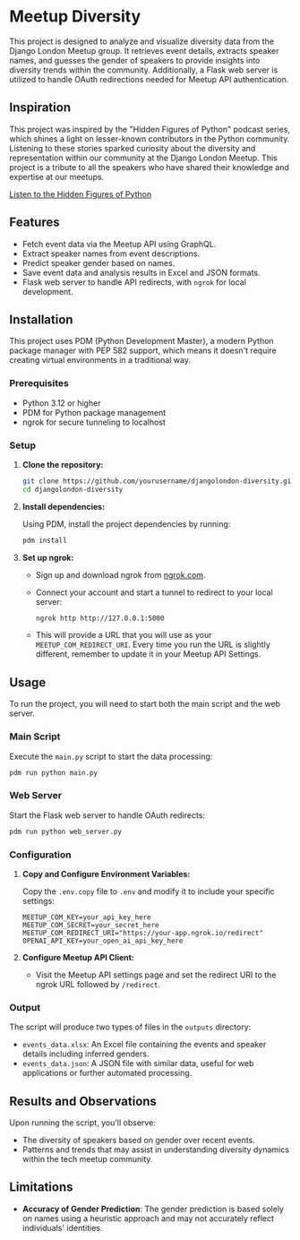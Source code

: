 # Meetup Diversity

This project is designed to analyze and visualize diversity data from the Django London Meetup group. It retrieves event details, extracts speaker names, and guesses the gender of speakers to provide insights into diversity trends within the community. Additionally, a Flask web server is utilized to handle OAuth redirections needed for Meetup API authentication.

## Inspiration

This project was inspired by the "Hidden Figures of Python" podcast series, which shines a light on lesser-known contributors in the Python community. Listening to these stories sparked curiosity about the diversity and representation within our community at the Django London Meetup. This project is a tribute to all the speakers who have shared their knowledge and expertise at our meetups.

[Listen to the Hidden Figures of Python](https://open.spotify.com/show/0paWD9BHs7QNNHsMFFUoIN)

## Features

- Fetch event data via the Meetup API using GraphQL.
- Extract speaker names from event descriptions.
- Predict speaker gender based on names.
- Save event data and analysis results in Excel and JSON formats.
- Flask web server to handle API redirects, with `ngrok` for local development.

## Installation

This project uses PDM (Python Development Master), a modern Python package manager with PEP 582 support, which means it doesn't require creating virtual environments in a traditional way.

### Prerequisites

- Python 3.12 or higher
- PDM for Python package management
- ngrok for secure tunneling to localhost

### Setup

1. **Clone the repository:**

   ```bash
   git clone https://github.com/yourusername/djangolondon-diversity.git
   cd djangolondon-diversity
   ```

2. **Install dependencies:**

   Using PDM, install the project dependencies by running:

   ```bash
   pdm install
   ```

3. **Set up ngrok:**

   - Sign up and download ngrok from [ngrok.com](https://ngrok.com).
   - Connect your account and start a tunnel to redirect to your local server:

     ```bash
     ngrok http http://127.0.0.1:5000
     ```

   - This will provide a URL that you will use as your `MEETUP_COM_REDIRECT_URI`. Every time you run the URL is slightly different, remember to update it in your Meetup API Settings.

## Usage

To run the project, you will need to start both the main script and the web server.

### Main Script

Execute the `main.py` script to start the data processing:

```bash
pdm run python main.py
```

### Web Server

Start the Flask web server to handle OAuth redirects:

```bash
pdm run python web_server.py
```

### Configuration

1. **Copy and Configure Environment Variables:**

   Copy the `.env.copy` file to `.env` and modify it to include your specific settings:

   ```plaintext
   MEETUP_COM_KEY=your_api_key_here
   MEETUP_COM_SECRET=your_secret_here
   MEETUP_COM_REDIRECT_URI="https://your-app.ngrok.io/redirect"
   OPENAI_API_KEY=your_open_ai_api_key_here
   ```

2. **Configure Meetup API Client:**

   - Visit the Meetup API settings page and set the redirect URI to the ngrok URL followed by `/redirect`.

### Output

The script will produce two types of files in the `outputs` directory:

- `events_data.xlsx`: An Excel file containing the events and speaker details including inferred genders.
- `events_data.json`: A JSON file with similar data, useful for web applications or further automated processing.

## Results and Observations

Upon running the script, you'll observe:

- The diversity of speakers based on gender over recent events.
- Patterns and trends that may assist in understanding diversity dynamics within the tech meetup community.

## Limitations

- **Accuracy of Gender Prediction**: The gender prediction is based solely on names using a heuristic approach and may not accurately reflect individuals' identities.
